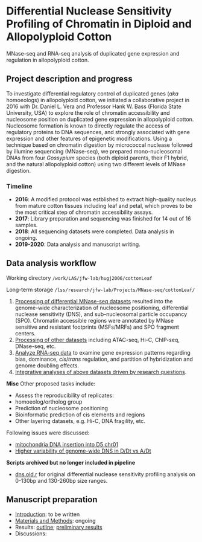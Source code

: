 # Differential Nuclease Sensitivity Profiling of Chromatin in Diploid and Allopolyploid Cotton

MNase-seq and RNA-seq analysis of duplicated gene expression and regulation in allopolyploid cotton.

## Project description and progress

To investigate differential regulatory control of duplicated genes (*aka* homoeologs) in allopolyploid cotton, we initiated a collaborative project in 2016 with Dr. Daniel L. Vera and Professor Hank W. Bass (Florida State University, USA) to explore the role of chromatin accessibility and nucleosome position on duplicated gene expression in allopolyploid cotton. Nucleosome formation is known to directly regulate the access of regulatory proteins to DNA sequences, and strongly associated with gene expression and other features of epigenetic modifications. Using a technique based on chromatin digestion by micrococcal nuclease followed by illumine sequencing (MNase-seq), we prepared mono-nucleosomal DNAs from four *Gossypium* species (both diploid parents, their F1 hybrid, and the natural allopolyploid cotton) using two different levels of MNase digestion.

### Timeline ###

* **2016**: A modified protocol was estblished to extract high-quality nucleus from mature cotton tissues including leaf and petal, which proves to be the most critical step of chromatin accessibility assays. 
* **2017**: Library preparation and sequencing was finished for 14 out of 16 samples. 
* **2018**: All sequencing datasets were completed. Data analysis in ongoing.
* **2019-2020**: Data analysis and manuscript writing.

## Data analysis workflow

Working directory `/work/LAS/jfw-lab/hugj2006/cottonLeaf`

Long-term storage `/lss/research/jfw-lab/Projects/MNase-seq/cottonLeaf/`

1. [Processing of differential MNase-seq datasets](DA_diffMNase-seq.md) resulted into the genome-wide characterization of nucleosome positioning, differential nuclease sensitivity (DNS), and sub-nucleosomal particle occupancy (SPO). Chromatin accessible regions were annotated by MNase sensitive and resistant footprints (MSFs/MRFs) and SPO fragment centers. 
2. [Processing of other datasets](DA_otherDatasets.md) including ATAC-seq, Hi-C, ChIP-seq, DNase-seq, etc.
3. [Analyze RNA-seq data](DA_RNAseq.md) to examine gene expression patterns regarding bias, dominance, *cis*/*trans* regulation, and partition of hybridization and genome doubling effects.
4. [Integrative analyses of above datasets driven by research questions](DA_questions.md).




**Misc** Other proposed tasks include:

- Assess the reproducibility of replicates: 
- homoeolog/ortholog group
- Prediction of nucleosome positioning
- Bioinformatic prediction of cis elements and regions
- Other layering datasets, e.g. Hi-C, DNA fragility, etc.

Following issues were discussed:

* [mitochondria DNA insertion into D5 chr01](Discussion/mtInsertionD5.docx)
* [Higher variability of genome-wide DNS in D/Dt vs A/Dt](Discussion/HankDiscussion2018.docx)

**Scripts archived but no longer included in pipeline**

- [dns.old.r](Scripts/dns.old.r) for original differential nuclease sensitivity profiling analysis on 0-130bp and 130-260bp size ranges. 


## Manuscript preparation

- [Introduction](introduction.md): to be written
- [Materials and Methods](methods.md): ongoing
- Results: [outline](results.md); [preliminary results](results_preliminary.md)
- Discussions:

